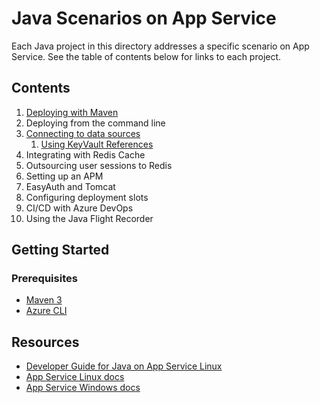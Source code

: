 # Java Scenarios on App Service

Each Java project in this directory addresses a specific scenario on App Service. See the table of contents below for links to each project.

## Contents

1. [Deploying with Maven](/maven-deployment)
1. Deploying from the command line
1. [Connecting to data sources](/data-sources)
    1. [Using KeyVault References](/key-vault)
1. Integrating with Redis Cache
1. Outsourcing user sessions to Redis
1. Setting up an APM
1. EasyAuth and Tomcat
1. Configuring deployment slots
1. CI/CD with Azure DevOps
1. Using the Java Flight Recorder

## Getting Started

### Prerequisites

- [Maven 3](https://maven.apache.org/download.cgi)
- [Azure CLI](https://docs.microsoft.com/en-us/cli/azure/install-azure-cli?view=azure-cli-latest)


## Resources

- [Developer Guide for Java on App Service Linux](https://docs.microsoft.com/en-us/azure/app-service/containers/app-service-linux-java)
- [App Service Linux docs](https://docs.microsoft.com/en-us/azure/app-service/containers/)
- [App Service Windows docs](https://docs.microsoft.com/en-us/azure/app-service/)
